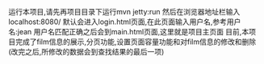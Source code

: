 运行本项目,请先再项目目录下运行mvn jetty:run
然后在浏览器地址栏输入 localhost:8080/
默认会进入login.html页面,在此页面输入用户名,参考用户名:jean
用户名匹配正确之后会到main.html页面,这里就是项目主页面
目前,本项目完成了film信息的展示,分页功能,设置页面容量功能和对film信息的修改和删除(改完之后,所修改的数据会到查找结果的最后一项)